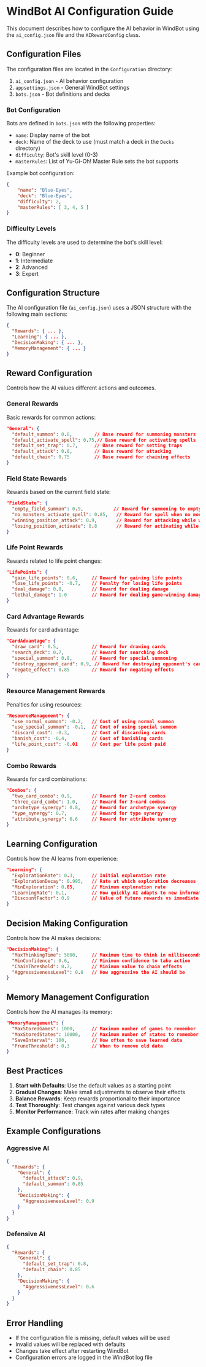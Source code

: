 # WindBot AI Configuration Guide

This document describes how to configure the AI behavior in WindBot using the `ai_config.json` file and the `AIRewardConfig` class.

## Configuration Files

The configuration files are located in the `Configuration` directory:

1. `ai_config.json` - AI behavior configuration
2. `appsettings.json` - General WindBot settings
3. `bots.json` - Bot definitions and decks

### Bot Configuration

Bots are defined in `bots.json` with the following properties:
- `name`: Display name of the bot
- `deck`: Name of the deck to use (must match a deck in the `Decks` directory)
- `difficulty`: Bot's skill level (0-3)
- `masterRules`: List of Yu-Gi-Oh! Master Rule sets the bot supports

Example bot configuration:
```json
{
    "name": "Blue-Eyes",
    "deck": "Blue-Eyes",
    "difficulty": 2,
    "masterRules": [ 3, 4, 5 ]
}
```

### Difficulty Levels

The difficulty levels are used to determine the bot's skill level:

- **0**: Beginner
- **1**: Intermediate
- **2**: Advanced
- **3**: Expert

## Configuration Structure

The AI configuration file (`ai_config.json`) uses a JSON structure with the following main sections:

```json
{
  "Rewards": { ... },
  "Learning": { ... },
  "DecisionMaking": { ... },
  "MemoryManagement": { ... }
}
```

## Reward Configuration

Controls how the AI values different actions and outcomes.

### General Rewards

Basic rewards for common actions:

```json
"General": {
  "default_summon": 0.8,        // Base reward for summoning monsters
  "default_activate_spell": 0.75,// Base reward for activating spells
  "default_set_trap": 0.7,      // Base reward for setting traps
  "default_attack": 0.8,        // Base reward for attacking
  "default_chain": 0.75         // Base reward for chaining effects
}
```

### Field State Rewards

Rewards based on the current field state:

```json
"FieldState": {
  "empty_field_summon": 0.9,           // Reward for summoning to empty field
  "no_monsters_activate_spell": 0.85,   // Reward for spell when no monsters
  "winning_position_attack": 0.9,       // Reward for attacking while winning
  "losing_position_activate": 0.8       // Reward for activating while losing
}
```

### Life Point Rewards

Rewards related to life point changes:

```json
"LifePoints": {
  "gain_life_points": 0.6,     // Reward for gaining life points
  "lose_life_points": -0.7,    // Penalty for losing life points
  "deal_damage": 0.8,          // Reward for dealing damage
  "lethal_damage": 1.0         // Reward for dealing game-winning damage
}
```

### Card Advantage Rewards

Rewards for card advantage:

```json
"CardAdvantage": {
  "draw_card": 0.5,            // Reward for drawing cards
  "search_deck": 0.7,          // Reward for searching deck
  "special_summon": 0.8,       // Reward for special summoning
  "destroy_opponent_card": 0.9, // Reward for destroying opponent's cards
  "negate_effect": 0.85        // Reward for negating effects
}
```

### Resource Management Rewards

Penalties for using resources:

```json
"ResourceManagement": {
  "use_normal_summon": -0.2,   // Cost of using normal summon
  "use_special_summon": -0.1,  // Cost of using special summon
  "discard_cost": -0.3,        // Cost of discarding cards
  "banish_cost": -0.4,         // Cost of banishing cards
  "life_point_cost": -0.01     // Cost per life point paid
}
```

### Combo Rewards

Rewards for card combinations:

```json
"Combos": {
  "two_card_combo": 0.9,       // Reward for 2-card combos
  "three_card_combo": 1.0,     // Reward for 3-card combos
  "archetype_synergy": 0.8,    // Reward for archetype synergy
  "type_synergy": 0.7,         // Reward for type synergy
  "attribute_synergy": 0.6     // Reward for attribute synergy
}
```

## Learning Configuration

Controls how the AI learns from experience:

```json
"Learning": {
  "ExplorationRate": 0.3,      // Initial exploration rate
  "ExplorationDecay": 0.995,   // Rate at which exploration decreases
  "MinExploration": 0.05,      // Minimum exploration rate
  "LearningRate": 0.1,         // How quickly AI adapts to new information
  "DiscountFactor": 0.9        // Value of future rewards vs immediate ones
}
```

## Decision Making Configuration

Controls how the AI makes decisions:

```json
"DecisionMaking": {
  "MaxThinkingTime": 5000,     // Maximum time to think in milliseconds
  "MinConfidence": 0.6,        // Minimum confidence to take action
  "ChainThreshold": 0.7,       // Minimum value to chain effects
  "AggressivenessLevel": 0.8   // How aggressive the AI should be
}
```

## Memory Management Configuration

Controls how the AI manages its memory:

```json
"MemoryManagement": {
  "MaxStoredGames": 1000,      // Maximum number of games to remember
  "MaxStoredStates": 10000,    // Maximum number of states to remember
  "SaveInterval": 100,         // How often to save learned data
  "PruneThreshold": 0.3        // When to remove old data
}
```

## Best Practices

1. **Start with Defaults**: Use the default values as a starting point
2. **Gradual Changes**: Make small adjustments to observe their effects
3. **Balance Rewards**: Keep rewards proportional to their importance
4. **Test Thoroughly**: Test changes against various deck types
5. **Monitor Performance**: Track win rates after making changes

## Example Configurations

### Aggressive AI

```json
{
  "Rewards": {
    "General": {
      "default_attack": 0.9,
      "default_summon": 0.85
    },
    "DecisionMaking": {
      "AggressivenessLevel": 0.9
    }
  }
}
```

### Defensive AI

```json
{
  "Rewards": {
    "General": {
      "default_set_trap": 0.8,
      "default_chain": 0.85
    },
    "DecisionMaking": {
      "AggressivenessLevel": 0.6
    }
  }
}
```

## Error Handling

- If the configuration file is missing, default values will be used
- Invalid values will be replaced with defaults
- Changes take effect after restarting WindBot
- Configuration errors are logged in the WindBot log file
